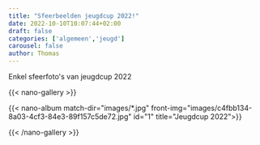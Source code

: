 ```yaml
---
title: "Sfeerbeelden jeugdcup 2022!"
date: 2022-10-10T10:07:44+02:00
draft: false
categories: ['algemeen','jeugd']
carousel: false
author: Thomas
---
```

Enkel sfeerfoto's van jeugdcup 2022

{{< nano-gallery  >}}

  {{< nano-album match-dir="images/*.jpg" front-img="images/c4fbb134-8a03-4cf3-84e3-89f157c5de72.jpg" id="1" title="Jeugdcup 2022">}}

{{< /nano-gallery >}}